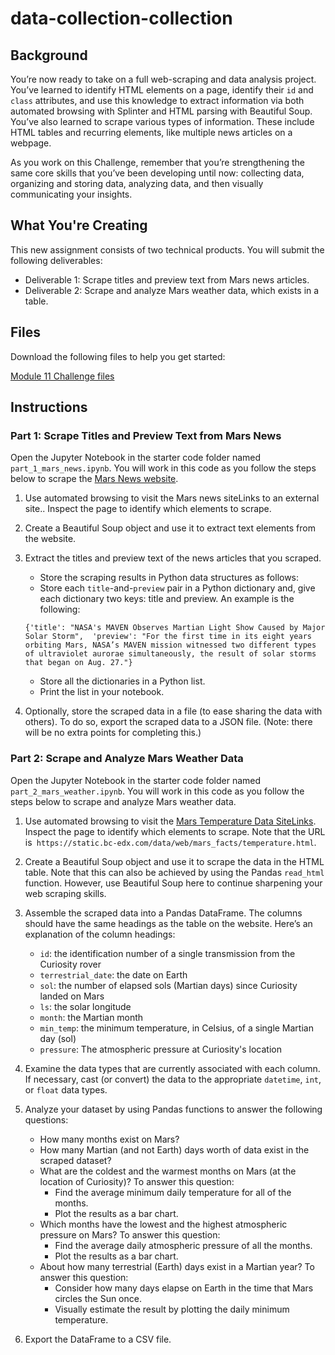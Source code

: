 # data-collection-collection

## Background
You’re now ready to take on a full web-scraping and data analysis project. You’ve learned to identify HTML elements on a page, identify their `id` and `class` attributes, and use this knowledge to extract information via both automated browsing with Splinter and HTML parsing with Beautiful Soup. You’ve also learned to scrape various types of information. These include HTML tables and recurring elements, like multiple news articles on a webpage.

As you work on this Challenge, remember that you’re strengthening the same core skills that you’ve been developing until now: collecting data, organizing and storing data, analyzing data, and then visually communicating your insights.

## What You're Creating
This new assignment consists of two technical products. You will submit the following deliverables:

- Deliverable 1: Scrape titles and preview text from Mars news articles.
- Deliverable 2: Scrape and analyze Mars weather data, which exists in a table.

## Files
Download the following files to help you get started:

[Module 11 Challenge files]()
## Instructions
### Part 1: Scrape Titles and Preview Text from Mars News
Open the Jupyter Notebook in the starter code folder named `part_1_mars_news.ipynb`. You will work in this code as you follow the steps below to scrape the [Mars News website]("https://static.bc-edx.com/data/web/mars_news/index.html).
1. Use automated browsing to visit the Mars news siteLinks to an external site.. Inspect the page to identify which elements to scrape.
2. Create a Beautiful Soup object and use it to extract text elements from the website.
3. Extract the titles and preview text of the news articles that you scraped.  
    - Store the scraping results in Python data structures as follows:
    - Store each `title`-and-`preview` pair in a Python dictionary and, give each dictionary two keys: title and preview. An example is the following:

    `{'title': "NASA's MAVEN Observes Martian Light Show Caused by Major Solar Storm", 
    'preview': "For the first time in its eight years orbiting Mars, NASA’s MAVEN mission witnessed two different types of ultraviolet aurorae simultaneously, the result of solar storms that began on Aug. 27."}`  

    - Store all the dictionaries in a Python list.
    - Print the list in your notebook.
4. Optionally, store the scraped data in a file (to ease sharing the data with others). To do so, export the scraped data to a JSON file. (Note: there will be no extra points for completing this.)

### Part 2: Scrape and Analyze Mars Weather Data
Open the Jupyter Notebook in the starter code folder named `part_2_mars_weather.ipynb`. You will work in this code as you follow the steps below to scrape and analyze Mars weather data.  
1. Use automated browsing to visit the [Mars Temperature Data SiteLinks]("https://static.bc-edx.com/data/web/mars_facts/temperature.html). Inspect the page to identify which elements to scrape. Note that the URL is` https://static.bc-edx.com/data/web/mars_facts/temperature.html`.
2. Create a Beautiful Soup object and use it to scrape the data in the HTML table. Note that this can also be achieved by using the Pandas `read_html` function. However, use Beautiful Soup here to continue sharpening your web scraping skills.
3. Assemble the scraped data into a Pandas DataFrame. The columns should have the same headings as the table on the website. Here’s an explanation of the column headings:

    - `id`: the identification number of a single transmission from the Curiosity rover
    - `terrestrial_date`: the date on Earth
    - `sol`: the number of elapsed sols (Martian days) since Curiosity landed on Mars
    - `ls`: the solar longitude
    - `month`: the Martian month
    - `min_temp`: the minimum temperature, in Celsius, of a single Martian day (sol)
    - `pressure`: The atmospheric pressure at Curiosity's location
4. Examine the data types that are currently associated with each column. If necessary, cast (or convert) the data to the appropriate `datetime`, `int`, or `float` data types.

5. Analyze your dataset by using Pandas functions to answer the following questions:

    - How many months exist on Mars?
    - How many Martian (and not Earth) days worth of data exist in the scraped dataset?
    - What are the coldest and the warmest months on Mars (at the location of Curiosity)? To answer this question:
        - Find the average minimum daily temperature for all of the months.
        - Plot the results as a bar chart.
    - Which months have the lowest and the highest atmospheric pressure on Mars? To answer this question:
        - Find the average daily atmospheric pressure of all the months.
        - Plot the results as a bar chart.
    - About how many terrestrial (Earth) days exist in a Martian year? To answer this question:
        - Consider how many days elapse on Earth in the time that Mars circles the Sun once.
        - Visually estimate the result by plotting the daily minimum temperature.
6. Export the DataFrame to a CSV file.
